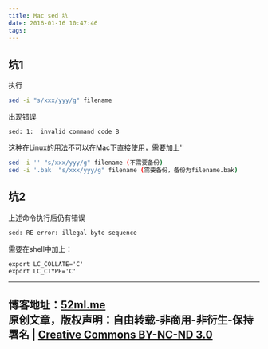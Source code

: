 ```yaml
---
title: Mac sed 坑
date: 2016-01-16 10:47:46
tags:
---
```

## 坑1 
执行
```bash
sed -i "s/xxx/yyy/g" filename
```
<!-- more -->
出现错误
```
sed: 1:  invalid command code B
```
这种在Linux的用法不可以在Mac下直接使用，需要加上''
```bash
sed -i '' "s/xxx/yyy/g" filename (不需要备份)
sed -i '.bak' "s/xxx/yyy/g" filename (需要备份，备份为filename.bak)
```

## 坑2 
上述命令执行后仍有错误
```bash
sed: RE error: illegal byte sequence
```
需要在shell中加上：
```
export LC_COLLATE='C'
export LC_CTYPE='C'
```
---
博客地址：[52ml.me](http://www.52ml.me)<br>
原创文章，版权声明：自由转载-非商用-非衍生-保持署名 | [Creative Commons BY-NC-ND 3.0](http://creativecommons.org/licenses/by-nc-nd/3.0/deed.zh)
<br>
---

